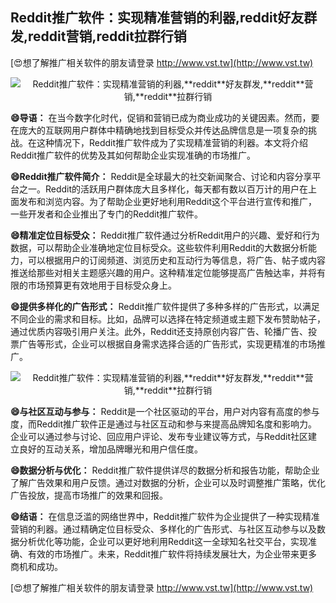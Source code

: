 ## **Reddit推广软件：实现精准营销的利器,**reddit**好友群发,**reddit**营销,**reddit**拉群行销**

[😍想了解推广相关软件的朋友请登录 http://www.vst.tw](http://www.vst.tw)

 <center><img src="https://vst.tw/MP4/tuiguang/png/2.png" alt="Reddit推广软件：实现精准营销的利器,**reddit**好友群发,**reddit**营销,**reddit**拉群行销"></center>

**😄导语：**
在当今数字化时代，促销和营销已成为商业成功的关键因素。然而，要在庞大的互联网用户群体中精确地找到目标受众并传达品牌信息是一项复杂的挑战。在这种情况下，Reddit推广软件成为了实现精准营销的利器。本文将介绍Reddit推广软件的优势及其如何帮助企业实现准确的市场推广。

**😄Reddit推广软件简介：**
Reddit是全球最大的社交新闻聚合、讨论和内容分享平台之一。Reddit的活跃用户群体庞大且多样化，每天都有数以百万计的用户在上面发布和浏览内容。为了帮助企业更好地利用Reddit这个平台进行宣传和推广，一些开发者和企业推出了专门的Reddit推广软件。

**😄精准定位目标受众：**
Reddit推广软件通过分析Reddit用户的兴趣、爱好和行为数据，可以帮助企业准确地定位目标受众。这些软件利用Reddit的大数据分析能力，可以根据用户的订阅频道、浏览历史和互动行为等信息，将广告、帖子或内容推送给那些对相关主题感兴趣的用户。这种精准定位能够提高广告触达率，并将有限的市场预算更有效地用于目标受众身上。

**😄提供多样化的广告形式：**
Reddit推广软件提供了多种多样的广告形式，以满足不同企业的需求和目标。比如，品牌可以选择在特定频道或主题下发布赞助帖子，通过优质内容吸引用户关注。此外，Reddit还支持原创内容广告、轮播广告、投票广告等形式，企业可以根据自身需求选择合适的广告形式，实现更精准的市场推广。

 <center><img src="https://vst.tw/MP4/tuiguang/png/4.png" alt="Reddit推广软件：实现精准营销的利器,**reddit**好友群发,**reddit**营销,**reddit**拉群行销"></center>

**😄与社区互动与参与：**
Reddit是一个社区驱动的平台，用户对内容有高度的参与度，而Reddit推广软件正是通过与社区互动和参与来提高品牌知名度和影响力。企业可以通过参与讨论、回应用户评论、发布专业建议等方式，与Reddit社区建立良好的互动关系，增加品牌曝光和用户信任度。

**😄数据分析与优化：**
Reddit推广软件提供详尽的数据分析和报告功能，帮助企业了解广告效果和用户反馈。通过对数据的分析，企业可以及时调整推广策略，优化广告投放，提高市场推广的效果和回报。

**😄结语：**
在信息泛滥的网络世界中，Reddit推广软件为企业提供了一种实现精准营销的利器。通过精确定位目标受众、多样化的广告形式、与社区互动参与以及数据分析优化等功能，企业可以更好地利用Reddit这一全球知名社交平台，实现准确、有效的市场推广。未来，Reddit推广软件将持续发展壮大，为企业带来更多商机和成功。

[😍想了解推广相关软件的朋友请登录 http://www.vst.tw](http://www.vst.tw)



